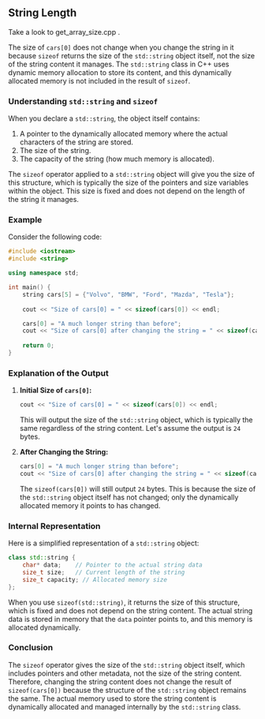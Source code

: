





## String Length

Take a look to get_array_size.cpp .

The size of `cars[0]` does not change when you change the string in it because `sizeof` returns the size of the `std::string` object itself, not the size of the string content it manages. The `std::string` class in C++ uses dynamic memory allocation to store its content, and this dynamically allocated memory is not included in the result of `sizeof`.

### Understanding `std::string` and `sizeof`

When you declare a `std::string`, the object itself contains:

1. A pointer to the dynamically allocated memory where the actual characters of the string are stored.
2. The size of the string.
3. The capacity of the string (how much memory is allocated).

The `sizeof` operator applied to a `std::string` object will give you the size of this structure, which is typically the size of the pointers and size variables within the object. This size is fixed and does not depend on the length of the string it manages.

### Example

Consider the following code:

```cpp
#include <iostream>
#include <string>

using namespace std;

int main() {
    string cars[5] = {"Volvo", "BMW", "Ford", "Mazda", "Tesla"};
  
    cout << "Size of cars[0] = " << sizeof(cars[0]) << endl;

    cars[0] = "A much longer string than before";
    cout << "Size of cars[0] after changing the string = " << sizeof(cars[0]) << endl;
  
    return 0;
}
```

### Explanation of the Output

1. **Initial Size of `cars[0]`:**

   ```cpp
   cout << "Size of cars[0] = " << sizeof(cars[0]) << endl;
   ```

   This will output the size of the `std::string` object, which is typically the same regardless of the string content. Let's assume the output is `24` bytes.
2. **After Changing the String:**

   ```cpp
   cars[0] = "A much longer string than before";
   cout << "Size of cars[0] after changing the string = " << sizeof(cars[0]) << endl;
   ```

   The `sizeof(cars[0])` will still output `24` bytes. This is because the size of the `std::string` object itself has not changed; only the dynamically allocated memory it points to has changed.

### Internal Representation

Here is a simplified representation of a `std::string` object:

```cpp
class std::string {
    char* data;    // Pointer to the actual string data
    size_t size;   // Current length of the string
    size_t capacity; // Allocated memory size
};
```

When you use `sizeof(std::string)`, it returns the size of this structure, which is fixed and does not depend on the string content. The actual string data is stored in memory that the `data` pointer points to, and this memory is allocated dynamically.

### Conclusion

The `sizeof` operator gives the size of the `std::string` object itself, which includes pointers and other metadata, not the size of the string content. Therefore, changing the string content does not change the result of `sizeof(cars[0])` because the structure of the `std::string` object remains the same. The actual memory used to store the string content is dynamically allocated and managed internally by the `std::string` class.
